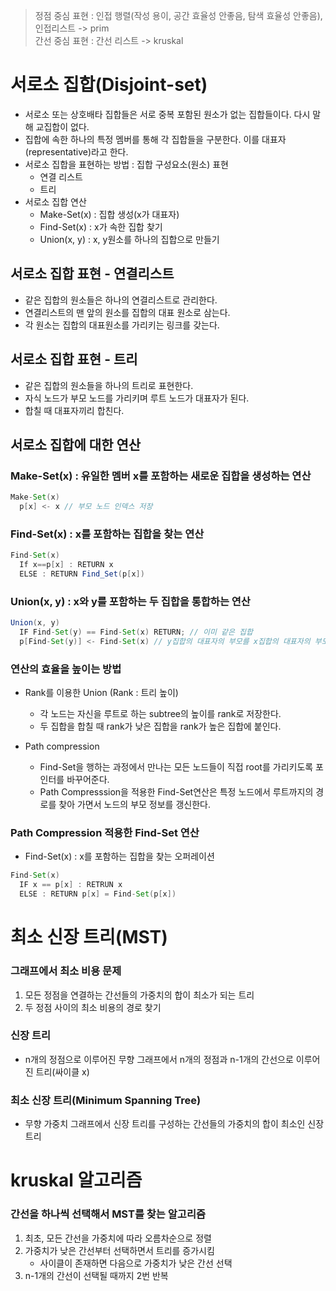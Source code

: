 > 정점 중심 표현 : 인접 행렬(작성 용이, 공간 효율성 안좋음, 탐색 효율성 안좋음), 인접리스트 -> prim<br>
> 간선 중심 표현 : 간선 리스트 -> kruskal

# 서로소 집합(Disjoint-set)
- 서로소 또는 상호배타 집합들은 서로 중복 포함된 원소가 없는 집합들이다. 다시 말해 교집합이 없다.
- 집합에 속한 하나의 특정 멤버를 통해 각 집합들을 구분한다. 이를 대표자(representative)라고 한다.
- 서로소 집합을 표현하는 방법 : 집합 구성요소(원소) 표현
  - 연결 리스트
  - 트리
- 서로소 집합 연산
  - Make-Set(x) : 집합 생성(x가 대표자)
  - Find-Set(x) : x가 속한 집합 찾기
  - Union(x, y) : x, y원소를 하나의 집합으로 만들기

## 서로소 집합 표현 - 연결리스트
- 같은 집합의 원소들은 하나의 연결리스트로 관리한다.
- 연결리스트의 맨 앞의 원소를 집합의 대표 원소로 삼는다.
- 각 원소는 집합의 대표원소를 가리키는 링크를 갖는다.

## 서로소 집합 표현 - 트리
- 같은 집합의 원소들을 하나의 트리로 표현한다.
- 자식 노드가 부모 노드를 가리키며 루트 노드가 대표자가 된다.
- 합칠 때 대표자끼리 합친다.

## 서로소 집합에 대한 연산
### Make-Set(x) : 유일한 멤버 x를 포함하는 새로운 집합을 생성하는 연산
```java
Make-Set(x)
  p[x] <- x // 부모 노드 인덱스 저장
```

### Find-Set(x) : x를 포함하는 집합을 찾는 연산
```java
Find-Set(x)
  If x==p[x] : RETURN x
  ELSE : RETURN Find_Set(p[x])
```

### Union(x, y) : x와 y를 포함하는 두 집합을 통합하는 연산
```java
Union(x, y)
  IF Find-Set(y) == Find-Set(x) RETURN; // 이미 같은 집합
  p[Find-Set(y)] <- Find-Set(x) // y집합의 대표자의 부모를 x집합의 대표자의 부모로 바꿈
```

### 연산의 효율을 높이는 방법
- Rank를 이용한 Union (Rank : 트리 높이)
  - 각 노드는 자신을 루트로 하는 subtree의 높이를 rank로 저장한다.
  - 두 집합을 합칠 때 rank가 낮은 집합을 rank가 높은 집합에 붙인다.

- Path compression
  - Find-Set을 행하는 과정에서 만나는 모든 노드들이 직접 root를 가리키도록 포인터를 바꾸어준다.
  - Path Compresssion을 적용한 Find-Set연산은 특정 노드에서 루트까지의 경로를 찾아 가면서 노드의 부모 정보를 갱신한다.

### Path Compression 적용한 Find-Set 연산
- Find-Set(x) : x를 포함하는 집합을 찾는 오퍼레이션
```java
Find-Set(x)
  IF x == p[x] : RETRUN x
  ELSE : RETURN p[x] = Find-Set(p[x])
```

# 최소 신장 트리(MST)
### 그래프에서 최소 비용 문제
1. 모든 정점을 연결하는 간선들의 가중치의 합이 최소가 되는 트리
2. 두 정점 사이의 최소 비용의 경로 찾기

### 신장 트리
- n개의 정점으로 이루어진 무향 그래프에서 n개의 정점과 n-1개의 간선으로 이루어진 트리(싸이클 x)

### 최소 신장 트리(Minimum Spanning Tree)
- 무향 가중치 그래프에서 신장 트리를 구성하는 간선들의 가중치의 합이 최소인 신장 트리

# kruskal 알고리즘
### 간선을 하나씩 선택해서 MST를 찾는 알고리즘
1. 최초, 모든 간선을 가중치에 따라 오름차순으로 정렬
2. 가중치가 낮은 간선부터 선택하면서 트리를 증가시킴
    - 사이클이 존재하면 다음으로 가중치가 낮은 간선 선택
3. n-1개의 간선이 선택될 때까지 2번 반복

